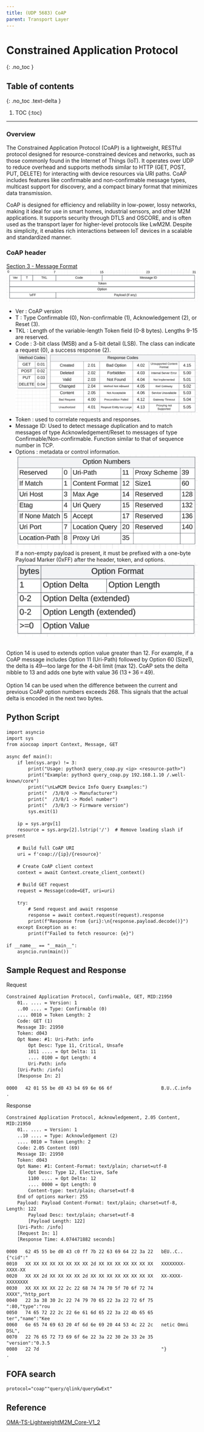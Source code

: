 ```yaml
---
title: (UDP 5683) CoAP
parent: Transport Layer
---
```


# Constrained Application Protocol
{: .no_toc }

## Table of contents
{: .no_toc .text-delta }

1. TOC
{:toc}

---

### Overview
The Constrained Application Protocol (CoAP) is a lightweight, RESTful protocol designed for resource-constrained devices and networks, such as those commonly found in the Internet of Things (IoT). It operates over UDP to reduce overhead and supports methods similar to HTTP (GET, POST, PUT, DELETE) for interacting with device resources via URI paths. CoAP includes features like confirmable and non-confirmable message types, multicast support for discovery, and a compact binary format that minimizes data transmission.

CoAP is designed for efficiency and reliability in low-power, lossy networks, making it ideal for use in smart homes, industrial sensors, and other M2M applications. It supports security through DTLS and OSCORE, and is often used as the transport layer for higher-level protocols like LwM2M. Despite its simplicity, it enables rich interactions between IoT devices in a scalable and standardized manner.

### CoAP header
[Section 3 - Message Format](https://datatracker.ietf.org/doc/html/rfc7252#section-3)<br>
![](./figure-1.png)
* Ver : CoAP version
* T : Type Confirmable (0), Non-confirmable (1), Acknowledgement (2), or Reset (3).
* TKL : Length of the variable-length Token field (0-8 bytes). Lengths 9-15 are reserved.
* Code : 3-bit class (MSB) and a 5-bit detail (LSB). The class can indicate a request (0), a success response (2).
![](./figure-2.png)
* Token : used to correlate requests and responses.
* Message ID: Used to detect message duplication and to match messages of type Acknowledgement/Reset to messages of type Confirmable/Non-confirmable. Function similar to that of sequence number in TCP.
* Options : metadata or control information. 
![](./figure-3.png)
If a non-empty payload is present, it must be prefixed with a one-byte Payload Marker (0xFF) after the header, token, and options.<br>
![](./figure-4.png)
<br>
Option 14 is used to extends option value greater than 12. For example, if a CoAP message includes Option 11 (Uri-Path) followed by Option 60 (Size1), the delta is 49—too large for the 4-bit limit (max 12). CoAP sets the delta nibble to 13 and adds one byte with value 36 (13 + 36 = 49).<br>
<br>
Option 14 can be used when the difference between the current and previous CoAP option numbers exceeds 268. This signals that the actual delta is encoded in the next two bytes.

## Python Script
```
import asyncio
import sys
from aiocoap import Context, Message, GET

async def main():
    if len(sys.argv) != 3:
        print("Usage: python3 query_coap.py <ip> <resource-path>")
        print("Example: python3 query_coap.py 192.168.1.10 /.well-known/core")
        print("\nLwM2M Device Info Query Examples:")
        print("  /3/0/0 -> Manufacturer")
        print("  /3/0/1 -> Model number")
        print("  /3/0/3 -> Firmware version")
        sys.exit(1)

    ip = sys.argv[1]
    resource = sys.argv[2].lstrip('/')  # Remove leading slash if present

    # Build full CoAP URI
    uri = f'coap://{ip}/{resource}'

    # Create CoAP client context
    context = await Context.create_client_context()

    # Build GET request
    request = Message(code=GET, uri=uri)

    try:
        # Send request and await response
        response = await context.request(request).response
        print(f"Response from {uri}:\n{response.payload.decode()}")
    except Exception as e:
        print(f"Failed to fetch resource: {e}")

if __name__ == "__main__":
    asyncio.run(main())
```

## Sample Request and Response
Request
```
Constrained Application Protocol, Confirmable, GET, MID:21950
    01.. .... = Version: 1
    ..00 .... = Type: Confirmable (0)
    .... 0010 = Token Length: 2
    Code: GET (1)
    Message ID: 21950
    Token: d043
    Opt Name: #1: Uri-Path: info
        Opt Desc: Type 11, Critical, Unsafe
        1011 .... = Opt Delta: 11
        .... 0100 = Opt Length: 4
        Uri-Path: info
    [Uri-Path: /info]
    [Response In: 2]

0000   42 01 55 be d0 43 b4 69 6e 66 6f                  B.U..C.info                                               .
```
Response
```
Constrained Application Protocol, Acknowledgement, 2.05 Content, MID:21950
    01.. .... = Version: 1
    ..10 .... = Type: Acknowledgement (2)
    .... 0010 = Token Length: 2
    Code: 2.05 Content (69)
    Message ID: 21950
    Token: d043
    Opt Name: #1: Content-Format: text/plain; charset=utf-8
        Opt Desc: Type 12, Elective, Safe
        1100 .... = Opt Delta: 12
        .... 0000 = Opt Length: 0
        Content-type: text/plain; charset=utf-8
    End of options marker: 255
    Payload: Payload Content-Format: text/plain; charset=utf-8, Length: 122
        Payload Desc: text/plain; charset=utf-8
        [Payload Length: 122]
    [Uri-Path: /info]
    [Request In: 1]
    [Response Time: 4.074471882 seconds]

0000   62 45 55 be d0 43 c0 ff 7b 22 63 69 64 22 3a 22   bEU..C..{"cid":"
0010   XX XX XX XX XX XX XX XX 2d XX XX XX XX XX XX XX   XXXXXXXX-XXXX-XX
0020   XX XX 2d XX XX XX XX 2d XX XX XX XX XX XX XX XX   XX-XXXX-XXXXXXXX
0030   XX XX XX XX 22 2c 22 68 74 74 70 5f 70 6f 72 74   XXXX","http_port
0040   22 3a 38 30 2c 22 74 79 70 65 22 3a 22 72 6f 75   ":80,"type":"rou
0050   74 65 72 22 2c 22 6e 61 6d 65 22 3a 22 4b 65 65   ter","name":"Kee
0060   6e 65 74 69 63 20 4f 6d 6e 69 20 44 53 4c 22 2c   netic Omni DSL",
0070   22 76 65 72 73 69 6f 6e 22 3a 22 30 2e 33 2e 35   "version":"0.3.5
0080   22 7d                                             "}                                               .
```

## FOFA search 
```
protocol="coap""query/qlink/queryGwExt"
```

## Reference
[OMA-TS-LightweightM2M_Core-V1_2](https://www.openmobilealliance.org/release/LightweightM2M/V1_2-20201110-A/HTML-Version/OMA-TS-LightweightM2M_Core-V1_2-20201110-A.html)<br>